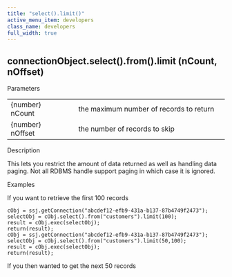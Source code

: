 ```yaml
---
title: "select().limit()"
active_menu_item: developers
class_name: developers
full_width: true
---
```



## connectionObject.select().from().limit (nCount, nOffset)

Parameters

<table>
<tr>
<td width="181">
{number} nCount

</td>
<td width="18">
</td>
<td width="681">
the maximum number of records to return

</td>
</tr>
<tr>
<td width="181">
{number} nOffset

</td>
<td width="18">
</td>
<td width="681">
the number of records to skip

</td>
</tr>
</table>

Description

This lets you restrict the amount of data returned as well as handling data paging. Not all RDBMS handle support paging in which case it is ignored.

Examples

If you want to retrieve the first 100 records

    cObj = ssj.getConnection("abcdef12-efb9-431a-b137-87b4749f2473");
    selectObj = cObj.select().from("customers").limit(100);
    result = cObj.exec(selectObj);
    return(result);
    cObj = ssj.getConnection("abcdef12-efb9-431a-b137-87b4749f2473");
    selectObj = cObj.select().from("customers").limit(50,100);
    result = cObj.exec(selectObj);
    return(result);
   

If you then wanted to get the next 50 records

